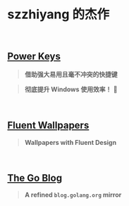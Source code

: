 # szzhiyang 的杰作

<br>

## [Power Keys](https://PowerKeys.GitHub.io)

> **借助强大易用且毫不冲突的快捷键**

> **彻底提升 Windows 使用效率！** :rocket:

<br>

## [Fluent Wallpapers](https://FluentWallpapers.GitHub.io)

> **Wallpapers with Fluent Design**

<br>

## [The Go Blog](https://TheGoBlog.GitHub.io)

> **A refined `blog.golang.org` mirror**

<br>
